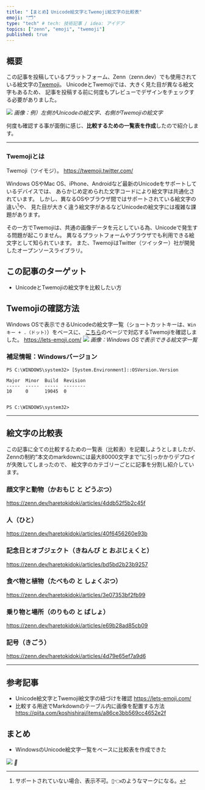 ```yaml
---
title: "【まとめ】Unicode絵文字とTwemoji絵文字の比較表"
emoji: "🗂"
type: "tech" # tech: 技術記事 / idea: アイデア
topics: ["zenn", "emoji", "twemoji"]
published: true
---
```

## 概要
この記事を投稿しているプラットフォーム、Zenn（zenn.dev）でも使用されている絵文字の[Twemoji](https://twemoji.twitter.com/)。
UnicodeとTwemojiでは、大きく見た目が異なる絵文字もあるため、
記事を投稿する前に何度もプレビューでデザインをチェックする必要がありました。

![](https://storage.googleapis.com/zenn-user-upload/aa1fa62682a7-20230516.png)
*画像：例）左側がUnicodeの絵文字、右側がTwemojiの絵文字*

何度も確認する事が面倒に感じ、**比較するための一覧表を作成**したので紹介します。

-----
### Twemojiとは
Twemoji（ツイモジ）。
https://twemoji.twitter.com/

Windows OSやMac OS、iPhone、Androidなど最新のUnicodeをサポートしているデバイスでは、
あらかじめ定められた文字コードにより絵文字は共通化されています。
しかし、異なるOSやブラウザ間ではサポートされている絵文字の違い[^1]や、
見た目が大きく違う絵文字があるなどUnicodeの絵文字には複雑な課題があります。
[^1]: サポートされていない場合、表示不可。▯👈のようなマークになる。

その一方でTwemojiは、共通の画像データを元としている為、Unicodeで発生する問題が起こりません。
異なるプラットフォームやブラウザでも利用できる絵文字として知られています。
また、TwemojiはTwitter（ツイッター）社が開発したオープンソースライブラリ。

## この記事のターゲット
- UnicodeとTwemojiの絵文字を比較したい方

## Twemojiの確認方法
Windows OSで表示できるUnicodeの絵文字一覧（ショートカットキーは、`Winキー + .（ドット）`）をベースに、
[こちら](https://lets-emoji.com/)のページで対応するTwemojiを確認しました。
https://lets-emoji.com/
![](https://storage.googleapis.com/zenn-user-upload/ffe5b01d01dd-20230511.png)
*画像：Windows OSで表示できる絵文字一覧*

### 補足情報：Windowsバージョン
```powershell:Windows10 Pro
PS C:\WINDOWS\system32> [System.Environment]::OSVersion.Version

Major  Minor  Build  Revision
-----  -----  -----  --------
10     0      19045  0


PS C:\WINDOWS\system32>
```

-----
## 絵文字の比較表
この記事に全ての比較するための一覧表（比較表）を記載しようとしましたが、
Zennの制約“本文のmarkdownには最大80000文字まで”に引っかかりデプロイが失敗してしまったので、
絵文字のカテゴリーごとに記事を分割し紹介しています。
### 顔文字と動物（かおもじ と どうぶつ）
https://zenn.dev/haretokidoki/articles/4ddb52f5b2c45f

### 人（ひと）
https://zenn.dev/haretokidoki/articles/40f6456260e93b

### 記念日とオブジェクト（きねんび と おぶじぇくと）
https://zenn.dev/haretokidoki/articles/bd5bd2b23b9257

### 食べ物と植物（たべもの と しょくぶつ）
https://zenn.dev/haretokidoki/articles/3e07353bf2fb99

### 乗り物と場所（のりもの と ばしょ）
https://zenn.dev/haretokidoki/articles/e69b28ad85cb09

### 記号（きごう）
https://zenn.dev/haretokidoki/articles/4d79e65ef7a9d6

-----
## 参考記事
- Unicode絵文字とTwemoji絵文字の紐づけを確認
    https://lets-emoji.com/
- 比較する用途でMarkdownのテーブル内に画像を配置する方法
    https://qiita.com/koshishirai/items/a86ce3bb569cc4652e2f

## まとめ
- WindowsのUnicode絵文字一覧をベースに比較表を作成できた

![](https://twemoji.maxcdn.com/v/14.0.2/72x72/1f389.png)
*🎉*
